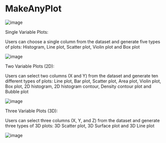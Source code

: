 # MakeAnyPlot


![image](https://github.com/Nayandhika/MakeAnyPlot/assets/140233239/e5949f2b-87a6-4fdf-8c80-416447b4802b)

Single Variable Plots: 

Users can choose a single column from the dataset and generate five types of plots: Histogram, Line plot, Scatter plot, Violin plot and Box plot

![image](https://github.com/Nayandhika/MakeAnyPlot/assets/140233239/a8804e1e-216f-4d29-89d7-95c3b83510bf)

Two Variable Plots (2D): 

Users can select two columns (X and Y) from the dataset and generate ten different types of plots: Line plot, Bar plot, Scatter plot, Area plot, Violin plot, Box plot, 2D histogram, 2D histogram contour, Density contour plot and Bubble plot

![image](https://github.com/Nayandhika/MakeAnyPlot/assets/140233239/2ee938c0-de0f-4fc6-a769-881188d52212)

Three Variable Plots (3D): 

Users can select three columns (X, Y, and Z) from the dataset and generate three types of 3D plots: 3D Scatter plot, 3D Surface plot and 3D Line plot

![image](https://github.com/Nayandhika/MakeAnyPlot/assets/140233239/a9869186-269a-4977-b5a5-fe7bae2130c1)



